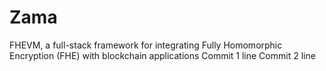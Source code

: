 # Zama
FHEVM, a full-stack framework for integrating Fully Homomorphic Encryption (FHE) with blockchain applications
Commit 1 line
Commit 2 line

